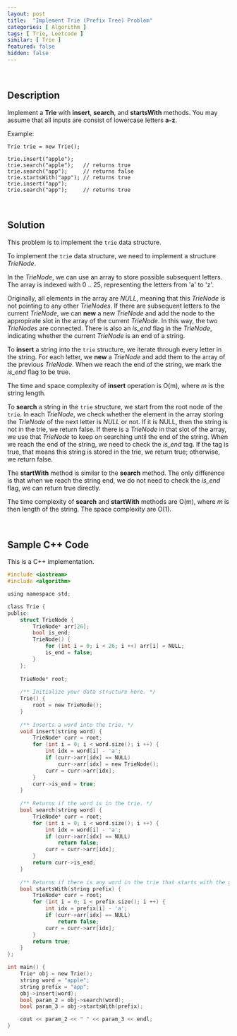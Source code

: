 ```yaml
---
layout: post
title:  "Implement Trie (Prefix Tree) Problem"
categories: [ Algorithm ]
tags: [ Trie, Leetcode ]
similar: [ Trie ]
featured: false
hidden: false
---
```


<br />

## Description

Implement a **Trie** with **insert**, **search**, and **startsWith** methods. You may assume that all inputs are consist of lowercase letters **a-z**.


Example: 
```
Trie trie = new Trie();

trie.insert("apple");
trie.search("apple");   // returns true
trie.search("app");     // returns false
trie.startsWith("app"); // returns true
trie.insert("app");   
trie.search("app");     // returns true
```

<br />

## Solution

This problem is to implement the `trie` data structure. 

To implement the `trie` data structure, we need to implement a structure *TrieNode*. 

In the *TrieNode*, we can use an array to store possible subsequent letters. The array is indexed with 0 .. 25, representing the letters from 'a' to 'z'.

Originally, all elements in the array are *NULL*, meaning that this *TrieNode* is not pointing to any other *TrieNodes*. If there are subsequent letters to the current *TrieNode*, we can **new** a new *TrieNode* and add the node to the appropirate slot in the array of the current *TrieNode*. In this way, the two *TrieNodes* are connected. There is also an *is_end* flag in the *TrieNode*, indicating whether the current *TrieNode* is an end of a string.

To **insert** a string into the `trie` structure, we iterate through every letter in the string. For each letter, we **new** a *TrieNode* and add them to the array of the previous *TrieNode*. When we reach the end of the string, we mark the *is_end* flag to be true.

The time and space complexity of **insert** operation is O(m), where *m* is the string length.

To **search** a string in the `trie` structure, we start from the root node of the `trie`. In each *TrieNode*, we check whether the element in the array storing the *TrieNode* of the next letter is *NULL* or not. If it is NULL, then the string is not in the trie, we return false. If there is a *TrieNode* in that slot of the array, we use that *TrieNode* to keep on searching until the end of the string. When we reach the end of the string, we need to check the *is_end* tag. If the tag is true, that means this string is stored in the trie, we return true; otherwise, we return false.

The **startWith** method is similar to the **search** method. The only difference is that when we reach the string end, we do not need to check the *is_end* flag, we can return true directly.

The time complexity of **search** and **startWith** methods are O(m), where *m* is then length of the string. The space complexity are O(1).


<br />

## Sample C++ Code

This is a C++ implementation.

```c
#include <iostream>
#include <algorithm>

using namespace std;

class Trie {
public:
    struct TrieNode {
        TrieNode* arr[26];
        bool is_end;
        TrieNode() {
            for (int i = 0; i < 26; i ++) arr[i] = NULL;
            is_end = false;
        }
    };
    
    TrieNode* root;
    
    /** Initialize your data structure here. */
    Trie() {
        root = new TrieNode();
    }
    
    /** Inserts a word into the trie. */
    void insert(string word) {
        TrieNode* curr = root;
        for (int i = 0; i < word.size(); i ++) {
            int idx = word[i] - 'a';
            if (curr->arr[idx] == NULL)
                curr->arr[idx] = new TrieNode();
            curr = curr->arr[idx];
        }
        curr->is_end = true;
    }
    
    /** Returns if the word is in the trie. */
    bool search(string word) {
        TrieNode* curr = root;
        for (int i = 0; i < word.size(); i ++) {
            int idx = word[i] - 'a';
            if (curr->arr[idx] == NULL)
                return false;
            curr = curr->arr[idx];
        }
        return curr->is_end;
    }
    
    /** Returns if there is any word in the trie that starts with the given prefix. */
    bool startsWith(string prefix) {
        TrieNode* curr = root;
        for (int i = 0; i < prefix.size(); i ++) {
            int idx = prefix[i] - 'a';
            if (curr->arr[idx] == NULL)
                return false;
            curr = curr->arr[idx];
        }
        return true;
    }
};

int main() {
    Trie* obj = new Trie();
    string word = "apple";
    string prefix = "app";
    obj->insert(word);
    bool param_2 = obj->search(word);
    bool param_3 = obj->startsWith(prefix);

    cout << param_2 << " " << param_3 << endl;
}
```
